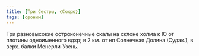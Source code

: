 ```yaml
---
title: [Три Сестры, ❮Сююрю❯]
tags: [ороним]
---
```


Три разновысокие остроконечные скалы на склоне холма к Ю от плотины одноименного
вдхр; в 2 км. от нп Солнечная Долина (Судак.), в верх. балки Менерли-Узень.
